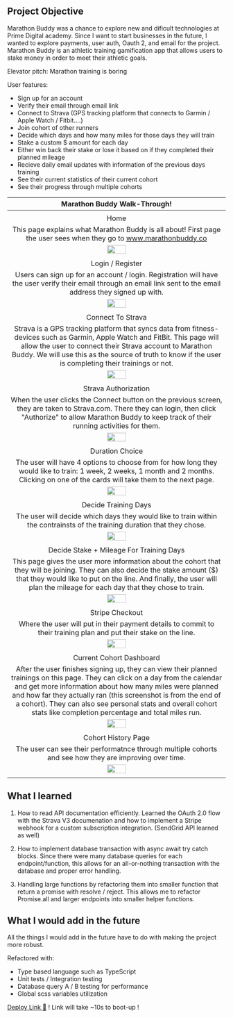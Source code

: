 ## Project Objective

Marathon Buddy was a chance to explore new and dificult technologies at Prime Digital academy. Since I want to start businesses in the future, I wanted to explore payments, user auth, Oauth 2, and email for the project. Marathon Buddy is an athletic training gamification app that allows users to stake money in order to meet their athletic goals. 

Elevator pitch: Marathon training is boring

User features:
- Sign up for an account
- Verify their email through email link
- Connect to Strava (GPS tracking platform that connects to Garmin / Apple Watch / Fitbit....)
- Join cohort of other runners
- Decide which days and how many miles for those days they will train
- Stake a custom $ amount for each day
- Either win back their stake or lose it based on if they completed their planned mileage
- Recieve daily email updates with information of the previous days training
- See their current statistics of their current cohort
- See their progress through multiple cohorts

| Marathon Buddy Walk-Through! |
|:---:|
| |
| Home |
| This page explains what Marathon Buddy is all about! First page the user sees when they go to www.marathonbuddy.co |
| <img width="30%" src="screenshots/mb-home.png"> |
| |
| Login / Register |
| Users can sign up for an account / login. Registration will have the user verify their email through an email link sent to the email address they signed up with. |
| <img width="30%" src="screenshots/mb-login.png"> |
| |
| Connect To Strava |
| Strava is a GPS tracking platform that syncs data from fitness-devices such as Garmin, Apple Watch and FitBit. This page will allow the user to connect their Strava account to Marathon Buddy. We will use this as the source of truth to know if the user is completing their trainings or not. |
| <img width="30%" src="screenshots/mb-connect.png"> |
| |
| Strava Authorization |
| When the user clicks the Connect button on the previous screen, they are taken to Strava.com. There they can login, then click "Authorize" to allow Marathon Buddy to keep track of their running activities for them. |
| <img width="30%" src="screenshots/mb-strava.png"> |
| |
| Duration Choice |
| The user will have 4 options to choose from for how long they would like to train: 1 week, 2 weeks, 1 month and 2 months. Clicking on one of the cards will take them to the next page. |
| <img width="30%" src="screenshots/mb-join-copy.png"> |
| |
| Decide Training Days |
| The user will decide which days they would like to train within the contrainsts of the training duration that they chose. |
| <img width="30%" src="screenshots/mb-join-calendar.png"> |
| |
| Decide Stake + Mileage For Training Days |
| This page gives the user more information about the cohort that they will be joining. They can also decide the stake amount ($) that they would like to put on the line. And finally, the user will plan the mileage for each day that they chose to train. |
| <img width="30%" src="screenshots/mb-join-whole.png"> |
| |
| Stripe Checkout |
| Where the user will put in their payment details to commit to their training plan and put their stake on the line. |
| <img width="30%" src="screenshots/mb-stripe.png"> |
| |
| Current Cohort Dashboard |
| After the user finishes signing up, they can view their planned trainings on this page. They can click on a day from the calendar and get more information about how many miles were planned and how far they actually ran (this screenshot is from the end of a cohort). They can also see personal stats and overall cohort stats like completion percentage and total miles run. |
| <img width="30%" src="screenshots/mb-dashboard.png"> |
| |
| Cohort History Page |
| The user can see their performatnce through multiple cohorts and see how they are improving over time. |
| <img width="30%" src="screenshots/mb-history.png"> |
| |

## What I learned

1. How to read API documentation efficiently. Learned the OAuth 2.0 flow with the Strava V3 documenation and how to implement a Stripe webhook for a custom subscription integration. (SendGrid API learned as well)  

2. How to implement database transaction with async await try catch blocks. Since there were many database queries for each endpoint/function, this allows for an all-or-nothing transaction with the database and proper error handling.

3. Handling large functions by refactoring them into smaller function that return a promise with resolve / reject. This allows me to refactor Promise.all and larger endpoints into smaller helper functions.

## What I would add in the future

All the things I would add in the future have to do with making the project more robust. 

Refactored with:
- Type based language such as TypeScript
- Unit tests / Integration testing
- Database query A / B testing for performance
- Global scss variables utilization

[Deploy Link 🚀](http://www.marathonbuddy.co) ! Link will take ~10s to boot-up !
